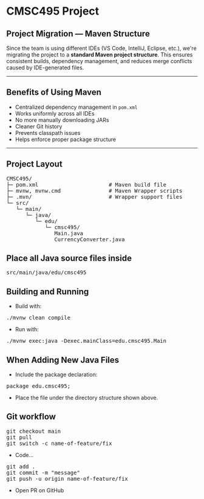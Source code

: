 # CMSC495 Project

## Project Migration — Maven Structure

Since the team is using different IDEs (VS Code, IntelliJ, Eclipse, etc.), we're migrating the project to a **standard Maven project structure**. This ensures consistent builds, dependency management, and reduces merge conflicts caused by IDE-generated files.

---

## Benefits of Using Maven

- Centralized dependency management in `pom.xml`
- Works uniformly across all IDEs
- No more manually downloading JARs
- Cleaner Git history
- Prevents classpath issues
- Helps enforce proper package structure

---

## Project Layout

<pre>
CMSC495/
├─ pom.xml                      # Maven build file
├─ mvnw, mvnw.cmd               # Maven Wrapper scripts
├─ .mvn/                        # Wrapper support files
└─ src/
   └─ main/
      └─ java/
         └─ edu/
            └─ cmsc495/
               Main.java
               CurrencyConverter.java
</pre>

## Place all Java source files inside
<pre>src/main/java/edu/cmsc495</pre>

## Building and Running
- Build with: 
<pre>./mvnw clean compile</pre>
- Run with: 
<pre>./mvnw exec:java -Dexec.mainClass=edu.cmsc495.Main</pre>

## When Adding New Java Files
- Include the package declaration:
<pre>package edu.cmsc495;</pre>
- Place the file under the directory structure shown above.

## Git workflow
<pre>
git checkout main
git pull
git switch -c name-of-feature/fix
</pre>
- Code...
<pre>
git add .
git commit -m "message"
git push -u origin name-of-feature/fix
</pre>
- Open PR on GitHub
